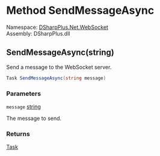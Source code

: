 # Method SendMessageAsync

Namespace: [DSharpPlus.Net.WebSocket](DSharpPlus.Net.WebSocket.md)  
Assembly: DSharpPlus.dll

## <a id="DSharpPlus_Net_WebSocket_IWebSocketClient_SendMessageAsync_System_String_"></a>SendMessageAsync\(string\)

Send a message to the WebSocket server.

```csharp
Task SendMessageAsync(string message)
```

### Parameters

`message` [string](https://learn.microsoft.com/dotnet/api/system.string)

The message to send.

### Returns

[Task](https://learn.microsoft.com/dotnet/api/system.threading.tasks.task)

